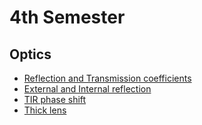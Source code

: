 # 4th Semester
## Optics
* [Reflection and Transmission coefficients](https://github.com/Lasseb200/4th-semester/blob/main/Optics/Reflection%20and%20Transmission%20coefficients)
* [External and Internal reflection](https://github.com/Lasseb200/4th-semester/blob/main/Optics/External%20and%20Internal%20reflection)
* [TIR phase shift](https://github.com/Lasseb200/4th-semester/blob/main/Optics/TIR%20phase%20shift)
* [Thick lens](https://github.com/Lasseb200/4th-semester/blob/main/Optics/Thick%20lens)
